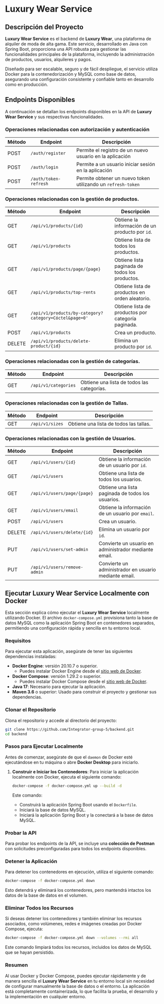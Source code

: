 # Luxury Wear Service

## Descripción del Proyecto

**Luxury Wear Service** es el backend de **Luxury Wear**, una plataforma de alquiler de moda de alta gama. Este
servicio, desarrollado en Java con Spring Boot, proporciona una API robusta para gestionar las funcionalidades
principales de la plataforma, incluyendo la administración de productos, usuarios, alquileres y pagos.

Diseñado para ser escalable, seguro y de fácil despliegue, el servicio utiliza Docker para la contenedorización y MySQL
como base de datos, asegurando una configuración consistente y confiable tanto en desarrollo como en producción.

## Endpoints Disponibles

A continuación se detallan los endpoints disponibles en la API de **Luxury Wear Service** y sus respectivas
funcionalidades.

### Operaciones relacionadas con autorización y autenticación

| Método | Endpoint              | Descripción                                                  |
|--------|-----------------------|--------------------------------------------------------------|
| POST   | `/auth/register`      | Permite el registro de un nuevo usuario en la aplicación     |
| POST   | `/auth/login`         | Permite a un usuario iniciar sesión en la aplicación         |
| POST   | `/auth/token-refresh` | Permite obtener un nuevo token utilizando un `refresh-token` |

### Operaciones relacionadas con la gestión de productos.

| Método | Endpoint                                               | Descripción                                        |
|--------|--------------------------------------------------------|----------------------------------------------------|
| GET    | `/api/v1/products/{id}`                                | Obtiene la información de un producto por `id`.    |
| GET    | `/api/v1/products`                                     | Obtiene lista de todos los productos.              |
| GET    | `/api/v1/products/page/{page}`                         | Obtiene lista paginada de todos los productos.     |
| GET    | `/api/v1/products/top-rents`                           | Obtiene lista de productos en orden aleatorio.     |
| GET    | `/api/v1/products/by-category?category=Cóctel&page=0'` | Obtiene lista de productos por categoría paginada. |
| POST   | `/api/v1/products`                                     | Crea un producto.                                  |
| DELETE | `/api/v1/products/delete-product/{id}`                 | Elimina un producto por `id`.                      |

### Operaciones relacionadas con la gestión de categorías.

| Método | Endpoint             | Descripción                                |
|--------|----------------------|--------------------------------------------|
| GET    | `/api/v1/categories` | Obtiene una lista de todos las categorías. |

### Operaciones relacionadas con la gestión de Tallas.

| Método | Endpoint        | Descripción                            |
|--------|-----------------|----------------------------------------|
| GET    | `/api/v1/sizes` | Obtiene una lista de todos las tallas. |

### Operaciones relacionadas con la gestión de Usuarios.

| Método | Endpoint                     | Descripción                                           |
|--------|------------------------------|-------------------------------------------------------|
| GET    | `/api/v1/users/{id}`         | Obtiene la información de un usuario por `id`.        |
| GET    | `/api/v1/users`              | Obtiene una lista de todos los usuarios.              |
| GET    | `/api/v1/users/page/{page}`  | Obtiene una lista paginada de todos los usuarios.     |
| GET    | `/api/v1/users/email`        | Obtiene la información de un usuario por `email`.     |
| POST   | `/api/v1/users`              | Crea un usuario.                                      |
| DELETE | `/api/v1/users/delete/{id}`  | Elimina un usuario por `id`.                          |
| PUT    | `/api/v1/users/set-admin`    | Convierte un usuario en administrador mediante email. |
| PUT    | `/api/v1/users/remove-admin` | Convierte un administrador en usuario mediante email. |

## Ejecutar Luxury Wear Service Localmente con Docker

Esta sección explica cómo ejecutar el **Luxury Wear Service** localmente utilizando Docker. El archivo
`docker-compose.yml` provisiona tanto la base de datos MySQL como la aplicación Spring Boot en contenedores separados,
permitiendo una configuración rápida y sencilla en tu entorno local.

### Requisitos

Para ejecutar esta aplicación, asegúrate de tener las siguientes dependencias instaladas:

- **Docker Engine**: versión 20.10.7 o superior.
    - Puedes instalar Docker Engine desde el [sitio web de Docker](https://docs.docker.com/engine/install/).
- **Docker Compose**: versión 1.29.2 o superior.
    - Puedes instalar Docker Compose desde el [sitio web de Docker](https://docs.docker.com/compose/install/).
- **Java 17**: Necesario para ejecutar la aplicación.
- **Maven 3.6** o superior: Usado para construir el proyecto y gestionar sus dependencias.

### Clonar el Repositorio

Clona el repositorio y accede al directorio del proyecto:

```bash
git clone https://github.com/Integrator-group-5/backend.git
cd backend
```

### Pasos para Ejecutar Localmente

Antes de comenzar, asegúrate de que el `daemon` de Docker esté ejecutándose en tu máquina o abre **Docker Desktop** para
iniciarlo.

1. **Construir e Iniciar los Contenedores**:
   Para iniciar la aplicación localmente con Docker, ejecuta el siguiente comando:

   ```bash
   docker-compose -f docker-compose.yml up --build -d
   ```

   Este comando:
    - Construirá la aplicación Spring Boot usando el `Dockerfile`.
    - Iniciará la base de datos MySQL.
    - Iniciará la aplicación Spring Boot y la conectará a la base de datos MySQL.

### Probar la API

Para probar los endpoints de la API, se incluye una **colección de Postman** con solicitudes preconfiguradas para todos
los endpoints disponibles.

### Detener la Aplicación

Para detener los contenedores en ejecución, utiliza el siguiente comando:

```bash
docker-compose -f docker-compose.yml down
```

Esto detendrá y eliminará los contenedores, pero mantendrá intactos los datos de la base de datos en el volumen.

### Eliminar Todos los Recursos

Si deseas detener los contenedores y también eliminar los recursos asociados, como volúmenes, redes e imágenes creadas
por Docker Compose, ejecuta:

```bash
docker-compose -f docker-compose.yml down --volumes --rmi all
```

Este comando limpiará todos los recursos, incluidos los datos de MySQL que se hayan persistido.

### Resumen

Al usar Docker y Docker Compose, puedes ejecutar rápidamente y de manera sencilla el **Luxury Wear Service** en tu
entorno local sin necesidad de configurar manualmente la base de datos o el entorno. La aplicación está completamente
containerizada, lo que facilita la prueba, el desarrollo y la implementación en cualquier entorno.
